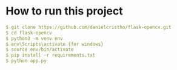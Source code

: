 # How to run this project

```yml
$ git clone https://github.com/danielcristho/flask-opencv.git
$ cd flask-opencv
$ python3 -m venv env
$ env\Scripts\activate {for windows}
$ source env/bin/activate
$ pip install -r requirements.txt
$ python app.py
```
